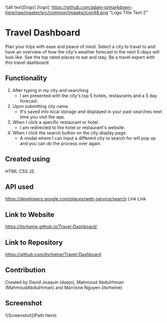 ![alt text][logo]
[logo]: https://github.com/adam-p/markdown-here/raw/master/src/common/images/icon48.png "Logo Title Text 2"
# Travel Dashboard
Plan your trips with ease and peace of mind. Select a city to travel to and have an overview of how the city's weather forecast in the next 5-days will look like. See the top rated places to eat and stay. Be a travel expert with this travel dashboard. 

## Functionality
1. After typing in my city and searching
    * I am presented with the city's top 5 hotels, restaurants and a 5 day forecast.
2. Upon submitting city name.
    * It's saved into local storage and displayed in your past searches next time you visit the app.
3. When I click a specific restaurant or hotel.
    * I am redirected to the hotel or restaurant's website.
4. When I click the search button on the city display page.
    * A modal where I can input a different city to search for will pop up and you can do the process over again.

## Created using
HTML
CSS
JS

## API used
https://developers.google.com/places/web-service/search
Link
Link

## Link to Website
https://itsrheine.github.io/Travel-Dashboard/

## Link to Repository
https://github.com/itsrheine/Travel-Dashboard

## Contribution
Created by David Joaquin (daejo), Mahmoud Abdulrhman (MahmoudAbdulrhman) and Marrione Nguyen (itsrheine)

## Screenshot
![Screenshot](Path Here)

